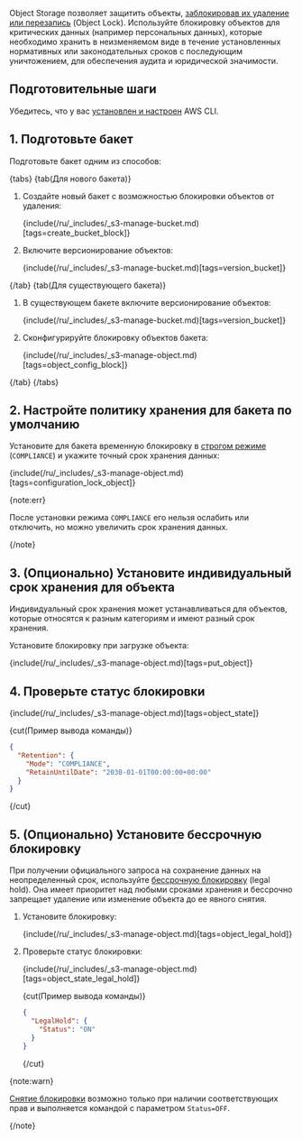 Object Storage позволяет защитить объекты, [заблокировав их удаление или перезапись](/ru/storage/s3/concepts/objects-lock) (Object Lock). Используйте блокировку объектов для критических данных (например персональных данных), которые необходимо хранить в неизменяемом виде в течение установленных нормативных или законодательных сроков с последующим уничтожением, для обеспечения аудита и юридической значимости.

## Подготовительные шаги

Убедитесь, что у вас [установлен и настроен](/ru/storage/s3/connect/s3-cli) AWS CLI.

## 1. Подготовьте бакет 

Подготовьте бакет одним из способов:

{tabs}
{tab(Для нового бакета)}

1. Создайте новый бакет с возможностью блокировки объектов от удаления:

   {include(/ru/_includes/_s3-manage-bucket.md)[tags=create_bucket_block]}

1. Включите версионирование объектов:

   {include(/ru/_includes/_s3-manage-bucket.md)[tags=version_bucket]}

{/tab}
{tab(Для существующего бакета)}

1. В существующем бакете включите версионирование объектов:

   {include(/ru/_includes/_s3-manage-bucket.md)[tags=version_bucket]}

1. Сконфигурируйте блокировку объектов бакета:

   {include(/ru/_includes/_s3-manage-object.md)[tags=object_config_block]}

{/tab}
{/tabs}

## 2. Настройте политику хранения для бакета по умолчанию

Установите для бакета временную блокировку в [строгом режиме](/ru/storage/s3/concepts/objects-lock#compliance-lock) (`COMPLIANCE`) и укажите точный срок хранения данных:

{include(/ru/_includes/_s3-manage-object.md)[tags=configuration_lock_object]}

{note:err}

После установки режима `COMPLIANCE` его нельзя ослабить или отключить, но можно увеличить срок хранения данных.

{/note}

## 3. (Опционально) Установите индивидуальный срок хранения для объекта

Индивидуальный срок хранения может устанавливаться для объектов, которые относятся к разным категориям и имеют разный срок хранения.

Установите блокировку при загрузке объекта:

{include(/ru/_includes/_s3-manage-object.md)[tags=put_object]}

## 4. Проверьте статус блокировки

{include(/ru/_includes/_s3-manage-object.md)[tags=object_state]}

{cut(Пример вывода команды)}

```json
{
  "Retention": {
    "Mode": "COMPLIANCE",
    "RetainUntilDate": "2030-01-01T00:00:00+00:00"
  }
}
```

{/cut}

## 5. (Опционально) Установите бессрочную блокировку

При получении официального запроса на сохранение данных на неопределенный срок, используйте [бессрочную блокировку](/ru/storage/s3/concepts/objects-lock#legal-hold-lock) (legal hold). Она имеет приоритет над любыми сроками хранения и бессрочно запрещает удаление или изменение объекта до ее явного снятия.

1. Установите блокировку:

   {include(/ru/_includes/_s3-manage-object.md)[tags=object_legal_hold]}

1. Проверьте статус блокировки:

   {include(/ru/_includes/_s3-manage-object.md)[tags=object_state_legal_hold]}
   
   {cut(Пример вывода команды)}
   
   ```json
   {
     "LegalHold": {
       "Status": "ON"
     }
   }
   ```
   
   {/cut}

{note:warn}

[Снятие блокировки](/ru/storage/s3/instructions/objects/object-lock#object_legal_hold) возможно только при наличии соответствующих прав и выполняется командой с параметром `Status=OFF`.

{/note}